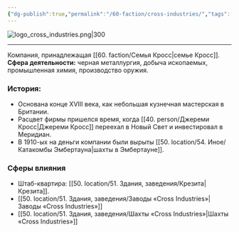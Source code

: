 ```yaml
---
{"dg-publish":true,"permalink":"/60-faction/cross-industries/","tags":["фракция/фирма"]}
---
```


![logo_cross_industries.png|300](/img/user/90.%20files/logo_cross_industries.png)
***
Компания, принадлежащая [[60. faction/Семья Кросс\|семье Кросс]].
**Сфера деятельности:** черная металлургия, добыча ископаемых, промышленная химия, производство оружия. 
### История: 
- Основана конце XVIII века, как небольшая кузнечная мастерская в Британии.
- Расцвет фирмы пришелся время, когда [[40. person/Джереми Кросс\|Джереми Кросс]] переехал в Новый Свет и инвестировал в Меридиан.
- В 1910-ых на деньги компании были вырыты [[50. location/54. Иное/Катакомбы Эмбертауна\|шахты в Эмбертауне]]. 

### Сферы влияния
- Штаб-квартира: [[50. location/51. Здания, заведения/Крезита\|Крезита]]. 
- [[50. location/51. Здания, заведения/Заводы «Cross Industries»\|Заводы «Cross Industries»]]
- [[50. location/51. Здания, заведения/Шахты «Cross Industries»\|Шахты «Cross Industries»]]